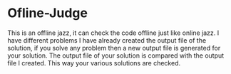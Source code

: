 # Ofline-Judge
This is an offline jazz, it can check the code offline just like online jazz. I have different problems I 	have already created the output file of the solution, if you solve any problem then a new output 	file is generated for your solution. The output file of your solution is compared with the output file I 	created. This way your various solutions are checked.
